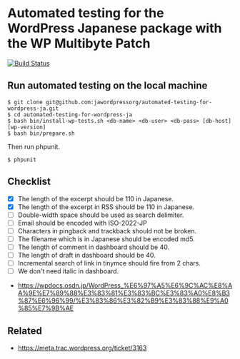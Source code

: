# Automated testing for the WordPress Japanese package with the WP Multibyte Patch

[![Build Status](https://travis-ci.org/jawordpressorg/automated-testing-for-wordpress-ja.svg?branch=master)](https://travis-ci.org/jawordpressorg/automated-testing-for-wordpress-ja)

## Run automated testing on the local machine

```
$ git clone git@github.com:jawordpressorg/automated-testing-for-wordpress-ja.git
$ cd automated-testing-for-wordpress-ja
$ bash bin/install-wp-tests.sh <db-name> <db-user> <db-pass> [db-host] [wp-version]
$ bash bin/prepare.sh
```

Then run phpunit.

```
$ phpunit
```

## Checklist

* [x] The length of the excerpt should be 110 in Japanese.
* [x] The length of the excerpt in RSS should be 110 in Japanese.
* [ ] Double-width space should be used as search delimiter.
* [ ] Email should be encoded with ISO-2022-JP
* [ ] Characters in pingback and trackback should not be broken.
* [ ] The filename which is in Japanese should be encoded md5.
* [ ] The length of comment in dashboard should be 40.
* [ ] The length of draft in dashboard should be 40.
* [ ] Incremental search of link in tinymce should fire from 2 chars.
* [ ] We don't need italic in dashboard.

* https://wpdocs.osdn.jp/WordPress_%E6%97%A5%E6%9C%AC%E8%AA%9E%E7%89%88%E3%83%81%E3%83%BC%E3%83%A0%E8%B3%87%E6%96%99/%E3%83%86%E3%82%B9%E3%83%88%E9%A0%85%E7%9B%AE

## Related

* https://meta.trac.wordpress.org/ticket/3163
